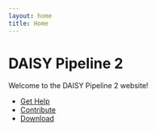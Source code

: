 ```yaml
---
layout: home
title: Home
---
```

# DAISY Pipeline 2

Welcome to the DAISY Pipeline 2 website!

* [Get Help](Get_Help)
* [Contribute](Contribute)
* [Download](Download)

